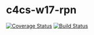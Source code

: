 # c4cs-w17-rpn
[![Coverage Status](https://coveralls.io/repos/github/eraymitrani/c4cs-w17-rpn/badge.svg)](https://coveralls.io/github/eraymitrani/c4cs-w17-rpn)
[![Build Status](https://travis-ci.org/eraymitrani/c4cs-w17-rpn.svg?branch=master)](https://travis-ci.org/eraymitrani/c4cs-w17-rpn)
